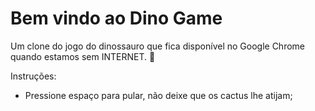 # Bem vindo ao Dino Game #

Um clone do jogo do dinossauro que fica disponível no Google Chrome quando estamos sem INTERNET. :t-rex:

Instruções:
- Pressione espaço para pular, não deixe que os cactus lhe atijam;
